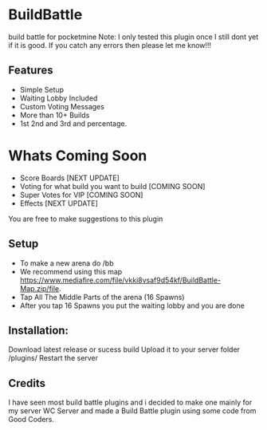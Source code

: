 # BuildBattle
build battle for pocketmine
Note: I only tested this plugin once I still dont yet if it is good. If you catch any errors then please let me know!!! 

## Features

- Simple Setup 
- Waiting Lobby Included
- Custom Voting Messages
- More than 10+ Builds
- 1st 2nd and 3rd and percentage.
# Whats Coming Soon
- Score Boards [NEXT UPDATE]
- Voting for what build you want to build [COMING SOON]
- Super Votes for VIP [COMING SOON]
- Effects [NEXT UPDATE]

You are free to make suggestions to this plugin

## Setup

- To make a new arena do /bb <arena> 
- We recommend using this map https://www.mediafire.com/file/vkki8vsaf9d54kf/BuildBattle-Map.zip/file.
- Tap All The Middle Parts of the arena (16 Spawns) 
- After you tap 16 Spawns you put the waiting lobby and you are done
  
## Installation:
Download latest release or sucess build
Upload it to your server folder /plugins/
Restart the server

## Credits 

I have seen most build battle plugins and i decided to make one mainly for my server WC Server and made a Build Battle plugin using some code from Good Coders.

